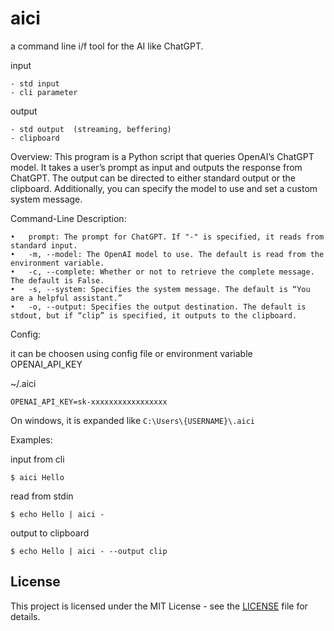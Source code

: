 # aici

a command line i/f tool for the AI like ChatGPT.

input

    - std input
    - cli parameter

output

    - std output  (streaming, beffering)
    - clipboard

Overview:
This program is a Python script that queries OpenAI’s ChatGPT model. It takes a user’s prompt as input and outputs the response from ChatGPT. The output can be directed to either standard output or the clipboard. Additionally, you can specify the model to use and set a custom system message.

Command-Line Description:

    •	prompt: The prompt for ChatGPT. If "-" is specified, it reads from standard input.
    •	-m, --model: The OpenAI model to use. The default is read from the environment variable.
    •	-c, --complete: Whether or not to retrieve the complete message. The default is False.
    •	-s, --system: Specifies the system message. The default is “You are a helpful assistant.”
    •	-o, --output: Specifies the output destination. The default is stdout, but if “clip” is specified, it outputs to the clipboard.

Config:

it can be choosen using config file or environment variable OPENAI_API_KEY

~/.aici

```
OPENAI_API_KEY=sk-xxxxxxxxxxxxxxxxx
```

On windows, it is expanded like `C:\Users\{USERNAME}\.aici`

Examples:

input from cli

```
$ aici Hello
```

read from stdin

```
$ echo Hello | aici -
```

output to clipboard

```
$ echo Hello | aici - --output clip
```

## License

This project is licensed under the MIT License - see the [LICENSE](LICENSE) file for details.
